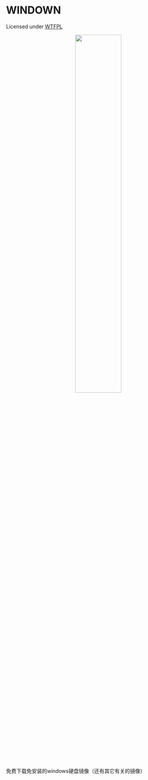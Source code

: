 <h1>WINDOWN</h1>
Licensed under <a href="https://github.com/wusheng233github/WINDOWN/blob/main/LICENSE">WTFPL</a>
<p align="center"><img src="https://github.com/wusheng233github/WINDOWN/blob/main/favicon.ico" width="50%"></p>
<br>
<p>免费下载免安装的windows硬盘镜像（还有其它有关的镜像）</p>
